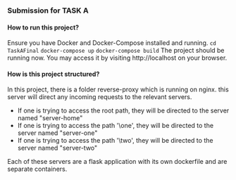 ### Submission for TASK A

#### How to run this project?
Ensure you have Docker and Docker-Compose installed and running. 
`cd TaskAFinal`
`docker-compose up`
`docker-compose build`
The project should be running now. 
You may access it by visiting http://localhost on your browser.

#### How is this project structured?
In this project, there is a folder reverse-proxy which is running on nginx. this server will direct any incoming requests to the relevant servers. 

* If one is trying to access the root path, they will be directed to the server named "server-home"
* If one is trying to access the path '\one', they will be directed to the server named "server-one"
* If one is trying to access the path '\two', they will be directed to the server named "server-two"

Each of these servers are a flask application with its own dockerfile and are separate containers. 
